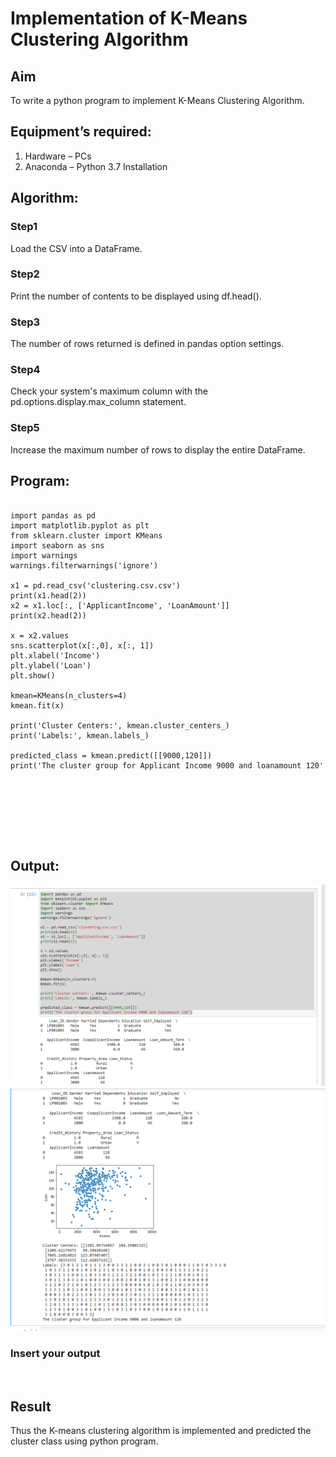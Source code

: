 # Implementation of K-Means Clustering Algorithm
## Aim
To write a python program to implement K-Means Clustering Algorithm.
## Equipment’s required:
1.	Hardware – PCs
2.	Anaconda – Python 3.7 Installation

## Algorithm:

### Step1
Load the CSV into a DataFrame.


### Step2
Print the number of contents to be displayed using df.head().


### Step3
The number of rows returned is defined in pandas option settings.


### Step4
Check your system's maximum column with the pd.options.display.max_column statement.


### Step5
Increase the maximum number of rows to display the entire DataFrame.


## Program:
```

import pandas as pd
import matplotlib.pyplot as plt
from sklearn.cluster import KMeans
import seaborn as sns
import warnings
warnings.filterwarnings('ignore')

x1 = pd.read_csv('clustering.csv.csv')
print(x1.head(2))
x2 = x1.loc[:, ['ApplicantIncome', 'LoanAmount']]
print(x2.head(2))

x = x2.values
sns.scatterplot(x[:,0], x[:, 1])
plt.xlabel('Income')
plt.ylabel('Loan')
plt.show()

kmean=KMeans(n_clusters=4)
kmean.fit(x)

print('Cluster Centers:', kmean.cluster_centers_)
print('Labels:', kmean.labels_)

predicted_class = kmean.predict([[9000,120]])
print('The cluster group for Applicant Income 9000 and loanamount 120'








```
## Output:
![](sar.png)
![](sar2.png)

### Insert your output

<br>

## Result
Thus the K-means clustering algorithm is implemented and predicted the cluster class using python program.
